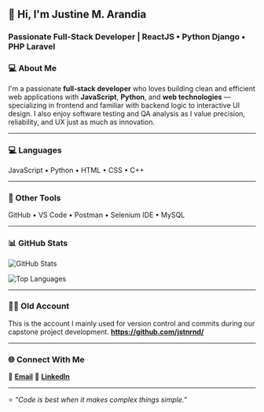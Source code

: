 ## 👋 Hi, I'm Justine M. Arandia
### Passionate Full-Stack Developer | ReactJS • Python Django • PHP Laravel

### 💻 About Me
I'm a passionate **full-stack developer** who loves building clean and efficient web applications with **JavaScript**, **Python**, and **web technologies** — specializing in frontend and familiar with backend logic to interactive UI design. I also enjoy software testing and QA analysis as I value precision, reliability, and UX just as much as innovation.

---

### 💻 Languages  
JavaScript • Python • HTML • CSS • C++ 

---

### 🧰 Other Tools
GitHub • VS Code • Postman • Selenium IDE • MySQL

---

### 📊 GitHub Stats
![GitHub Stats](https://github-readme-stats.vercel.app/api?username=jstn-rnd&show_icons=true&theme=tokyonight)

![Top Languages](https://github-readme-stats.vercel.app/api/top-langs/?username=jstn-rnd&layout=compact&theme=tokyonight)

---

### 👨‍💼 Old Account
This is the account I mainly used for version control and commits during our capstone project development.
**https://github.com/jstnrnd/**

---
### 🌐 Connect With Me 
📧 [**Email**](mailto:arandiajustine12l@example.com)  💼 [**LinkedIn**](https://www.linkedin.com/in/justine-arandia-241126330/)

---

⭐️ *“Code is best when it makes complex things simple.”*
